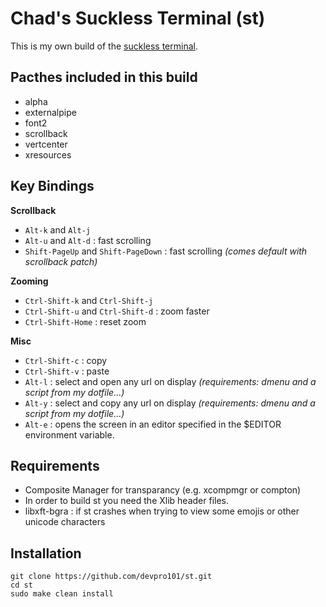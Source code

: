 # Chad's Suckless Terminal (st)

This is my own build of the [suckless terminal](https://st.suckless.org/).

## Pacthes included in this build

* alpha
* externalpipe
* font2
* scrollback
* vertcenter
* xresources

## Key Bindings

**Scrollback**
* `Alt-k` and `Alt-j`
* `Alt-u` and `Alt-d` : fast scrolling
* `Shift-PageUp` and `Shift-PageDown` : fast scrolling _(comes default with scrollback patch)_

**Zooming**
* `Ctrl-Shift-k` and `Ctrl-Shift-j`
* `Ctrl-Shift-u` and `Ctrl-Shift-d` : zoom faster
* `Ctrl-Shift-Home` : reset zoom

**Misc**
* `Ctrl-Shift-c` : copy
* `Ctrl-Shift-v` : paste
* `Alt-l` : select and open any url on display _(requirements: dmenu and a script from my dotfile...)_
* `Alt-y` : select and copy any url on display _(requirements: dmenu and a script from my dotfile...)_
* `Alt-e` : opens the screen in an editor specified in the $EDITOR environment variable.

## Requirements

* Composite Manager for transparancy (e.g. xcompmgr or compton)
* In order to build st you need the Xlib header files.
* libxft-bgra : if st crashes when trying to view some emojis or other unicode characters

## Installation
    git clone https://github.com/devpro101/st.git
    cd st
    sudo make clean install
